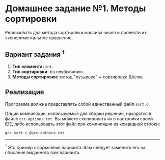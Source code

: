 # Домашнее задание №1. Методы сортировки
Реализовать два метода сортировки  массива  чисел  и  провести  их  экспериментальное  сравнение.

## Вариант задания <sup>1</sup>
1. **Тип элемента:** `int`.
2. **Тип сортировки:** по неубыванию.
3. **Методы сортировки:** метод "пузырька" + сортировка Шелла. 

## Реализация
Программа должна представлять собой единственный файл `sort.c`

Опции компиляции, используемые для сборки решения, находятся в файле `gcc-options.txt`.
Вы можете скопировать их в настройки своей IDE, либо использовать этот файл при компиляции из командной строки:

```console
gcc sort.c @gcc-options.txt
```

---

<sup>1</sup> Это пример оформления варианта. Вам следует заменить его на описание выданного вам варианта.
